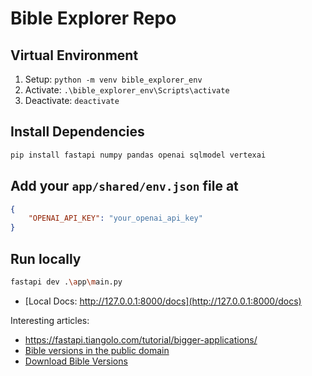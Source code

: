 # Bible Explorer Repo

## Virtual Environment
1. Setup: `python -m venv bible_explorer_env`
2. Activate: `.\bible_explorer_env\Scripts\activate`
3. Deactivate: `deactivate`

## Install Dependencies
```bash
pip install fastapi numpy pandas openai sqlmodel vertexai
```

## Add your `app/shared/env.json` file at 
```json
{
    "OPENAI_API_KEY": "your_openai_api_key"
}
```

## Run locally
```bash
fastapi dev .\app\main.py
```

- [Local Docs: http://127.0.0.1:8000/docs](http://127.0.0.1:8000/docs)

Interesting articles:
- https://fastapi.tiangolo.com/tutorial/bigger-applications/
- [Bible versions in the public domain](https://support.biblegateway.com/hc/en-us/articles/360001403507-What-Bibles-on-Bible-Gateway-are-in-the-public-domain)
- [Download Bible Versions](https://www.biblesupersearch.com/bible-downloads/)


